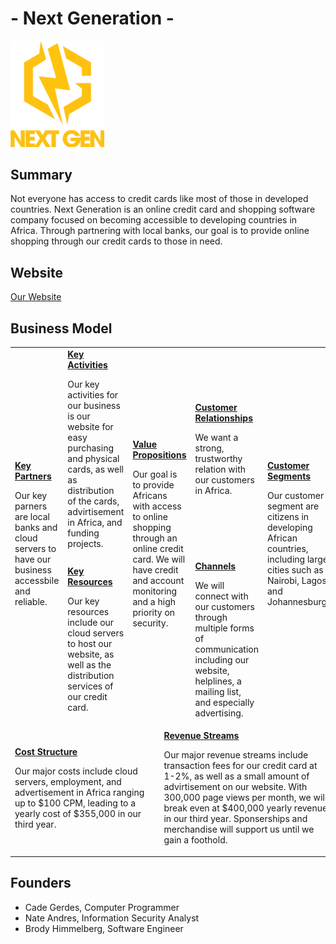 # - Next Generation -
<img src="/images/Logo.png" width="150">

## Summary
Not everyone has access to credit cards like most of those in developed countries. Next Generation is an online credit card and shopping software company focused on becoming accessible to developing countries in Africa. Through partnering with local banks, our goal is to provide online shopping through our credit cards to those in need.

## Website
[Our Website](/Website.md)

## Business Model
<table>
  <tr>
    <td rowspan="2">
      <b><a href="Key Partners.md">Key Partners</a></b>
      <p> Our key parners are local banks and cloud servers to have our business accessbile and reliable.
      </p>
    </td>
    <td>
      <b><a href="Key Activities.md">Key Activities</a></b>
      <p> Our key activities for our business is our website for easy purchasing and physical cards, as well as distribution of the cards, advirtisement in Africa, and funding projects.
      </p>
    </td>
    <td rowspan="2" colspan="2">
      <b><a href="Value Propositions.md">Value Propositions</a></b>
      <p> Our goal is to provide Africans with access to online shopping through an online credit card. We will have credit and account monitoring and a high priority on security.
      </p>
    </td>
    <td>
      <b><a href="Customer Relationships.md">Customer Relationships</a></b>
      <p> We want a strong, trustworthy relation with our customers in Africa.
      </p>
    </td>
    <td rowspan="2">
      <b><a href="Customer Segments.md">Customer Segments</a></b>
      <p> Our customer segment are citizens in developing African countries, including large cities such as Nairobi, Lagos, and Johannesburg.
      </p>
    </td>
  </tr>
  <tr>
    <td>
      <b><a href="Key Resources.md">Key Resources</a></b>
      <p> Our key resources include our cloud servers to host our website, as well as the distribution services of our credit card.
      </p>
    </td>
    <td>
      <b><a href="Channels.md">Channels</a></b>
      <p> We will connect with our customers through multiple forms of communication including our website, helplines, a mailing list, and especially advertising.
      </p>
    </td>
  </tr>
  <tr>
    <td colspan="3">
      <b><a href="Financial Plan.md">Cost Structure</a></b>
      <p>
      Our major costs include cloud servers, employment, and advertisement in Africa ranging up to $100 CPM, leading to a yearly cost of $355,000 in our third year.
      </p>
    </td>
    <td colspan="3">
      <b><a href="Financial Plan.md">Revenue Streams</a></b>
      <p> Our major revenue streams include transaction fees for our credit card at 1-2%, as well as a small amount of advirtisement on our website. With 300,000 page views per month, we will break even at $400,000 yearly revenue in our third year. Sponserships and merchandise will support us until we gain a foothold.
      </p>
    </td>
  </tr>
</table>

## Founders
* Cade Gerdes, Computer Programmer
* Nate Andres, Information Security Analyst
* Brody Himmelberg, Software Engineer
